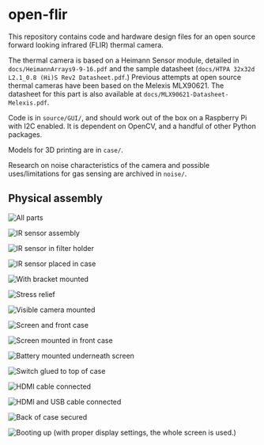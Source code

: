 # open-flir

This repository contains code and hardware design files for an open source forward looking infrared (FLIR) thermal camera.

The thermal camera is based on a Heimann Sensor module, detailed in ```docs/HeimannArrays9-9-16.pdf``` and the sample datasheet (```docs/HTPA 32x32d L2.1_0.8 (Hi)S Rev2 Datasheet.pdf```.) Previous attempts at open source thermal cameras have been based on the Melexis MLX90621. The datasheet for this part is also available at ```docs/MLX90621-Datasheet-Melexis.pdf```.

Code is in ```source/GUI/```, and should work out of the box on a Raspberry Pi with I2C enabled. It is dependent on OpenCV, and a handful of other Python packages.

Models for 3D printing are in ```case/```.

Research on noise characteristics of the camera and possible uses/limitations for gas sensing are archived in ```noise/```.

## Physical assembly

![All parts](/docs/images/DSC01492.JPG?raw=true)

![IR sensor assembly](/docs/images/DSC01496.JPG?raw=true)

![IR sensor in filter holder](/docs/images/DSC01499.JPG?raw=true)

![IR sensor placed in case](/docs/images/DSC01504.JPG?raw=true)

![With bracket mounted](/docs/images/DSC01506.JPG?raw=true)

![Stress relief](/docs/images/DSC01509.JPG?raw=true)

![Visible camera mounted](/docs/images/DSC01514.JPG?raw=true)

![Screen and front case](/docs/images/DSC01517.JPG?raw=true)

![Screen mounted in front case](/docs/images/DSC01521.JPG?raw=true)

![Battery mounted underneath screen](/docs/images/DSC01523.JPG?raw=true)

![Switch glued to top of case](/docs/images/DSC01525.JPG?raw=true)

![HDMI cable connected](/docs/images/DSC01531-alt.jpg?raw=true)

![HDMI and USB cable connected](/docs/images/DSC01532-alt.jpg?raw=true)

![Back of case secured](/docs/images/DSC01536.JPG?raw=true)

![Booting up (with proper display settings, the whole screen is used.)](/docs/images/DSC01538.JPG?raw=true)
